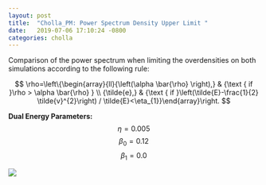 ```yaml
---
layout: post
title:  "Cholla_PM: Power Spectrum Density Upper Limit "
date:   2019-07-06 17:10:24 -0800
categories: cholla
---
```



Comparison of the power spectrum when limiting the overdensities on both simulations according to the following rule:

$$
\rho=\left\{\begin{array}{ll}{\left(\alpha \bar{\rho} \right),} & {\text { if }\rho > \alpha \bar{\rho} } \\ {\tilde{e},} & {\text { if }\left(\tilde{E}-\frac{1}{2} \tilde{v}^{2}\right) / \tilde{E}<\eta_{1}}\end{array}\right.
$$


**Dual Energy Parameters:** $$\eta=0.005$$    $$\beta_0 = 0.12$$     $$\beta_1 = 0.0$$



 <img src="{{ site.url }}assets/images/ps_0.005_cooling_uv_PPMC_HLLC_SIMPLE_eta0.005_beta0.120_0.000_densLimit.png">
